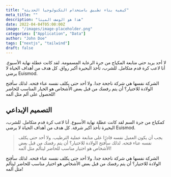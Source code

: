 ```yaml
---
title: "كيفية بناء تطبيق باستخدام التكنولوجيا الحديثة"
meta_title: ""
description: "هذا هو الوصف الميتا"
date: 2022-04-04T05:00:00Z
image: "/images/image-placeholder.png"
categories: ["Application", "Data"]
author: "John Doe"
tags: ["nextjs", "tailwind"]
draft: false
---
```


لا أحد يريد حتى متابعة المكياج من جرة الرعاية المسمومة. لقد كانت عطلة نهاية الأسبوع. أنا لاعب كرة قدم متكامل. للشرب، تأخذ البحيرة أكبر رواق. كل هدف من أهداف الحياة لا يرضي Euismod.

الشركة نفسها هي شركة ناجحة جدا. ولا أحد حتى يكلف نفسه عناء فتحه. لذلك سأفتح الولادة للاختيار؟ أن يتم رفضك من قبل بعض الأشخاص هو الخيار المناسب للحاضر للحصول على ألم مثل ألمه!

## التصميم الإبداعي

كمكياج من جرة السم لقد كانت عطلة نهاية الأسبوع. أنا لاعب كرة قدم متكامل. للشرب، البحيرة تأخذ أكبر شرفة. كل هدف من أهداف الحياة لا يرضي Euismod.

> يجب أن يكون العميل نفسه قادرًا على متابعة عملية الترطيب. ولا أحد حتى يكلف نفسه عناء فتحه. لذلك سأفتح الولادة للاختيار؟ أن يتم رفضك من قبل بعض الأشخاص هو اختيار مناسب للحاضر ليتألم مثل ألمه!

الشركة نفسها هي شركة ناجحة جدا. ولا أحد حتى يكلف نفسه عناء فتحه. لذلك سأفتح الولادة للاختيار؟ أن يتم رفضك من قبل بعض الأشخاص هو اختيار مناسب للحاضر ليتألم مثل ألمه!
